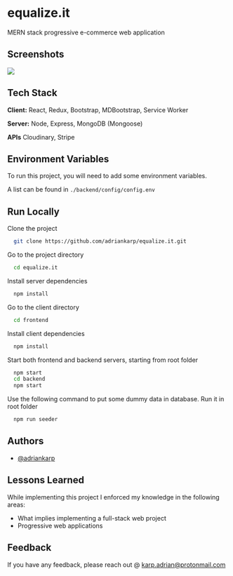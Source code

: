 
# equalize.it

MERN stack progressive e-commerce web application


## Screenshots

<img src="https://iili.io/5ENOFV.md.png" style="margin: 0 auto" />


## Tech Stack

**Client:** React, Redux, Bootstrap, MDBootstrap, Service Worker

**Server:** Node, Express, MongoDB (Mongoose)

**APIs** Cloudinary, Stripe


## Environment Variables

To run this project, you will need to add some environment variables.

A list can be found in ```./backend/config/config.env```


## Run Locally

Clone the project

```bash
  git clone https://github.com/adriankarp/equalize.it.git
```

Go to the project directory

```bash
  cd equalize.it
```

Install server dependencies

```bash
  npm install
```

Go to the client directory

```bash
  cd frontend
```

Install client dependencies

```bash
  npm install
```

Start both frontend and backend servers, starting from root folder

```bash
  npm start
  cd backend
  npm start
```

Use the following command to put some dummy data in database. Run it in root folder

```bash
  npm run seeder
```



## Authors

- [@adriankarp](https://github.com/adriankarp)


## Lessons Learned

While implementing this project I enforced my knowledge in the following areas:

- What implies implementing a full-stack web project
- Progressive web applications


## Feedback

If you have any feedback, please reach out @ karp.adrian@protonmail.com


